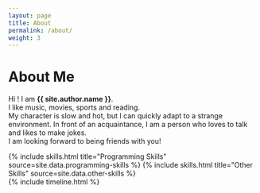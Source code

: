 ```yaml
---
layout: page
title: About
permalink: /about/
weight: 3
---
```


# **About Me**

Hi ! I am **{{ site.author.name }}**.<br>
I like music, movies, sports and reading.<br>
My character is slow and hot, but I can quickly adapt to a strange environment. In front of an acquaintance, I am a person who loves to talk and likes to make jokes.<br>
I am looking forward to being friends with you!

<div class="row">
{% include skills.html title="Programming Skills" source=site.data.programming-skills %}
{% include skills.html title="Other Skills" source=site.data.other-skills %}
</div>

<div class="row">
{% include timeline.html %}
</div>
